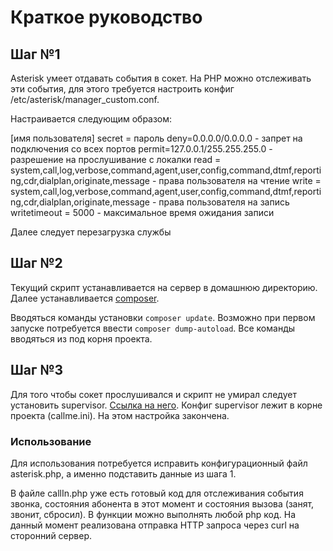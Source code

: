 # Краткое руководство

## Шаг №1

Asterisk умеет отдавать события в сокет. На PHP можно отслеживать эти события, для этого требуется настроить конфиг /etc/asterisk/manager_custom.conf.

Настраивается следующим образом:

[имя пользователя]
secret = пароль
deny=0.0.0.0/0.0.0.0 - запрет на подключения со всех портов
permit=127.0.0.1/255.255.255.0 - разрешение на прослушивание с локалки
read = system,call,log,verbose,command,agent,user,config,command,dtmf,reporting,cdr,dialplan,originate,message - права пользователя на чтение
write = system,call,log,verbose,command,agent,user,config,command,dtmf,reporting,cdr,dialplan,originate,message - права пользователя на запись
writetimeout = 5000 - максимальное время ожидания записи

Далее следует перезагрузка службы

## Шаг №2

Текущий скрипт устанавливается на сервер в домашнюю директорию. Далее устанавливается [composer](https://baks.dev/article/centos/how-to-install-and-use-php-composer-on-centos-7).

Вводяться команды установки ```composer update```. Возможно при первом запуске потребуется ввести ```composer dump-autoload```. Все команды вводяться из под корня проекта.

## Шаг №3

Для того чтобы сокет прослушивался и скрипт не умирал следует установить supervisor.
[Ссылка на него](https://cloudwafer.com/blog/how-to-install-and-configure-supervisor-on-centos-7/). Конфиг supervisor лежит в корне проекта (callme.ini). На этом настройка закончена.

### Использование

Для использования потребуется исправить конфигурационный файл asterisk.php, а именно подставить данные из шага 1.

В файле callIn.php уже есть готовый код для отслеживания события звонка, состояния абонента в этот момент и состояния вызова (занят, звонит, сбросил). В функции можно выполнять любой php код. На данный момент реализована отправка HTTP запроса через curl на сторонний сервер.